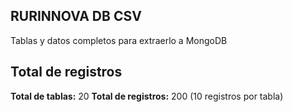 ## RURINNOVA DB CSV

Tablas y datos completos para extraerlo a MongoDB

## Total de registros

**Total de tablas:** 20
**Total de registros:** 200 (10 registros por tabla) 

